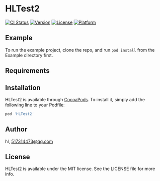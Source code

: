 # HLTest2

[![CI Status](https://img.shields.io/travis/hl/HLTest2.svg?style=flat)](https://travis-ci.org/hl/HLTest2)
[![Version](https://img.shields.io/cocoapods/v/HLTest2.svg?style=flat)](https://cocoapods.org/pods/HLTest2)
[![License](https://img.shields.io/cocoapods/l/HLTest2.svg?style=flat)](https://cocoapods.org/pods/HLTest2)
[![Platform](https://img.shields.io/cocoapods/p/HLTest2.svg?style=flat)](https://cocoapods.org/pods/HLTest2)

## Example

To run the example project, clone the repo, and run `pod install` from the Example directory first.

## Requirements

## Installation

HLTest2 is available through [CocoaPods](https://cocoapods.org). To install
it, simply add the following line to your Podfile:

```ruby
pod 'HLTest2'
```

## Author

hl, 517314473@qq.com

## License

HLTest2 is available under the MIT license. See the LICENSE file for more info.

